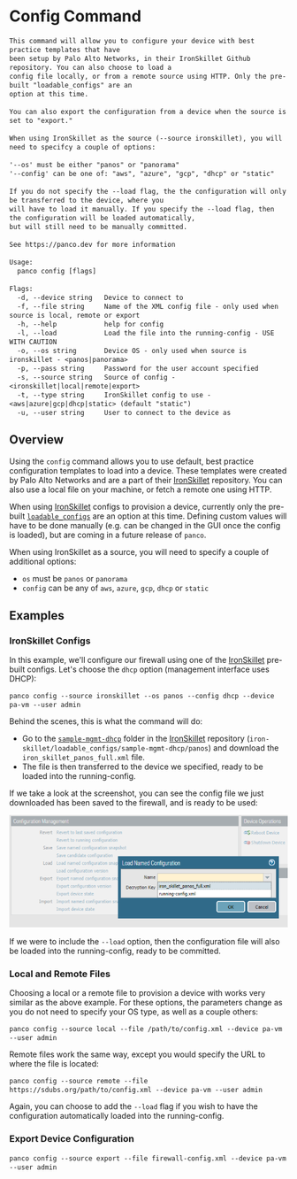 # Config Command

```
This command will allow you to configure your device with best practice templates that have
been setup by Palo Alto Networks, in their IronSkillet Github repository. You can also choose to load a
config file locally, or from a remote source using HTTP. Only the pre-built "loadable_configs" are an
option at this time.

You can also export the configuration from a device when the source is set to "export."

When using IronSkillet as the source (--source ironskillet), you will need to specifcy a couple of options:

'--os' must be either "panos" or "panorama"
'--config' can be one of: "aws", "azure", "gcp", "dhcp" or "static"

If you do not specify the --load flag, the the configuration will only be transferred to the device, where you
will have to load it manually. If you specify the --load flag, then the configuration will be loaded automatically,
but will still need to be manually committed.

See https://panco.dev for more information

Usage:
  panco config [flags]

Flags:
  -d, --device string   Device to connect to
  -f, --file string     Name of the XML config file - only used when source is local, remote or export
  -h, --help            help for config
  -l, --load            Load the file into the running-config - USE WITH CAUTION
  -o, --os string       Device OS - only used when source is ironskillet - <panos|panorama>
  -p, --pass string     Password for the user account specified
  -s, --source string   Source of config - <ironskillet|local|remote|export>
  -t, --type string     IronSkillet config to use - <aws|azure|gcp|dhcp|static> (default "static")
  -u, --user string     User to connect to the device as
```

## Overview

Using the `config` command allows you to use default, best practice configuration templates to load into a device. These templates were created by Palo Alto Networks and are a part of their [IronSkillet](https://github.com/PaloAltoNetworks/iron-skillet) repository. You can also use a local file on your machine, or fetch a remote one using HTTP.

When using [IronSkillet](https://github.com/PaloAltoNetworks/iron-skillet) configs to provision a device, currently only the pre-built [`loadable_configs`](https://github.com/PaloAltoNetworks/iron-skillet/tree/panos_v8.0/loadable_configs) are an option at this time. Defining custom values will have to be done manually (e.g. can be changed in the GUI once the config is loaded), but are coming in a future release of `panco`.

When using IronSkillet as a source, you will need to specify a couple of additional options:

* `os` must be `panos` or `panorama`
* `config` can be any of `aws`, `azure`, `gcp`, `dhcp` or `static`

## Examples

### IronSkillet Configs

In this example, we'll configure our firewall using one of the [IronSkillet](https://github.com/PaloAltoNetworks/iron-skillet) pre-built configs. Let's choose the `dhcp` option (management interface uses DHCP):

```
panco config --source ironskillet --os panos --config dhcp --device pa-vm --user admin
```

Behind the scenes, this is what the command will do:

* Go to the [`sample-mgmt-dhcp`](https://github.com/PaloAltoNetworks/iron-skillet/tree/panos_v8.0/loadable_configs/sample-mgmt-dhcp/panos) folder in the [IronSkillet](https://github.com/PaloAltoNetworks/iron-skillet) repository (`iron-skillet/loadable_configs/sample-mgmt-dhcp/panos`) and download the `iron_skillet_panos_full.xml` file.
* The file is then transferred to the device we specified, ready to be loaded into the running-config.

If we take a look at the screenshot, you can see the config file we just downloaded has been saved to the firewall, and is ready to be used:

<img src="config_loaded.png" alt="IronSkillet loaded config"/>

If we were to include the `--load` option, then the configuration file will also be loaded into the running-config, ready to be committed.

### Local and Remote Files

Choosing a local or a remote file to provision a device with works very similar as the above example. For these options, the parameters change as you do not need to specify your OS type, as well as a couple others:

```
panco config --source local --file /path/to/config.xml --device pa-vm --user admin
```

Remote files work the same way, except you would specify the URL to where the file is located:

```
panco config --source remote --file https://sdubs.org/path/to/config.xml --device pa-vm --user admin
```

Again, you can choose to add the `--load` flag if you wish to have the configuration automatically loaded into the running-config.

### Export Device Configuration

```
panco config --source export --file firewall-config.xml --device pa-vm --user admin
```